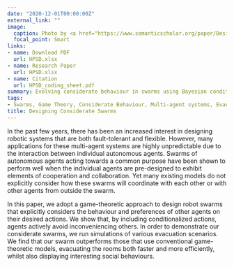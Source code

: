 ```yaml
---
date: "2020-12-01T00:00:00Z"
external_link: ""
image:
  caption: Photo by <a href="https://www.semanticscholar.org/paper/Designing-Considerate-Swarms-Ramakuru-Stillman/eba760385b67bb97c554a7b0e1bd51a965d2c274/figure/2">Unsplash</a>
  focal_point: Smart
links:
- name: Download PDF
  url: HPSD.xlsx
- name: Research Paper
  url: HPSD.xlsx
- name: Citation
  url: HPSD_coding_sheet.pdf
summary: Evolving considerate behaviour in swarms using Bayesian conditioning in a Game-Theoretic setting. 
tags:
- Swarms, Game Theory, Considerate Behaviour, Multi-agent systems, Evacuation scenario
title: Designing Considerate Swarms
---
```


In the past few years, there has been an increased interest in designing robotic systems that are both fault-tolerant and flexible. However, many applications for these multi-agent systems are highly unpredictable due to the interaction between individual autonomous agents. Swarms of autonomous agents acting towards a common purpose have been shown to perform well when the individual agents are pre-designed to exhibit elements of cooperation and collaboration. Yet many existing models do not explicitly consider how these swarms will coordinate with each other or with other agents from outside the swarm.

In this paper, we adopt a game-theoretic approach to design robot swarms that explicitly considers the behaviour and preferences of other agents on their desired actions. We show that, by including conditionalized actions, agents actively avoid inconveniencing others. In order to demonstrate our considerate swarms, we run simulations of various evacuation scenarios. We find that our swarm outperforms those that use conventional game-theoretic models, evacuating the rooms both faster and more efficiently, whilst also displaying interesting social behaviours.

